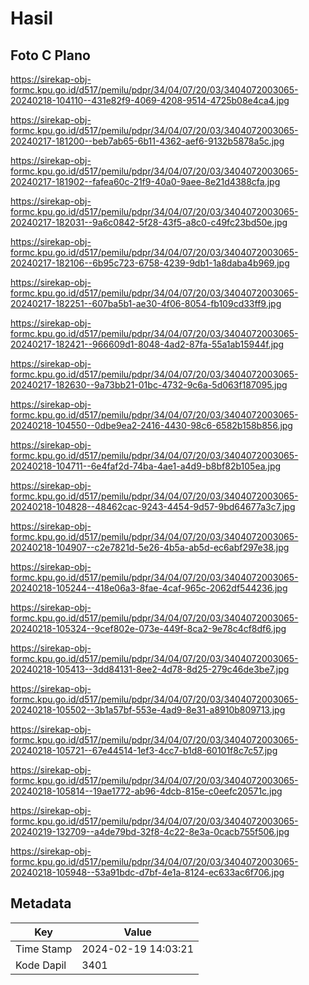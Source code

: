 # Hasil

## Foto C Plano

https://sirekap-obj-formc.kpu.go.id/d517/pemilu/pdpr/34/04/07/20/03/3404072003065-20240218-104110--431e82f9-4069-4208-9514-4725b08e4ca4.jpg

https://sirekap-obj-formc.kpu.go.id/d517/pemilu/pdpr/34/04/07/20/03/3404072003065-20240217-181200--beb7ab65-6b11-4362-aef6-9132b5878a5c.jpg

https://sirekap-obj-formc.kpu.go.id/d517/pemilu/pdpr/34/04/07/20/03/3404072003065-20240217-181902--fafea60c-21f9-40a0-9aee-8e21d4388cfa.jpg

https://sirekap-obj-formc.kpu.go.id/d517/pemilu/pdpr/34/04/07/20/03/3404072003065-20240217-182031--9a6c0842-5f28-43f5-a8c0-c49fc23bd50e.jpg

https://sirekap-obj-formc.kpu.go.id/d517/pemilu/pdpr/34/04/07/20/03/3404072003065-20240217-182106--6b95c723-6758-4239-9db1-1a8daba4b969.jpg

https://sirekap-obj-formc.kpu.go.id/d517/pemilu/pdpr/34/04/07/20/03/3404072003065-20240217-182251--607ba5b1-ae30-4f06-8054-fb109cd33ff9.jpg

https://sirekap-obj-formc.kpu.go.id/d517/pemilu/pdpr/34/04/07/20/03/3404072003065-20240217-182421--966609d1-8048-4ad2-87fa-55a1ab15944f.jpg

https://sirekap-obj-formc.kpu.go.id/d517/pemilu/pdpr/34/04/07/20/03/3404072003065-20240217-182630--9a73bb21-01bc-4732-9c6a-5d063f187095.jpg

https://sirekap-obj-formc.kpu.go.id/d517/pemilu/pdpr/34/04/07/20/03/3404072003065-20240218-104550--0dbe9ea2-2416-4430-98c6-6582b158b856.jpg

https://sirekap-obj-formc.kpu.go.id/d517/pemilu/pdpr/34/04/07/20/03/3404072003065-20240218-104711--6e4faf2d-74ba-4ae1-a4d9-b8bf82b105ea.jpg

https://sirekap-obj-formc.kpu.go.id/d517/pemilu/pdpr/34/04/07/20/03/3404072003065-20240218-104828--48462cac-9243-4454-9d57-9bd64677a3c7.jpg

https://sirekap-obj-formc.kpu.go.id/d517/pemilu/pdpr/34/04/07/20/03/3404072003065-20240218-104907--c2e7821d-5e26-4b5a-ab5d-ec6abf297e38.jpg

https://sirekap-obj-formc.kpu.go.id/d517/pemilu/pdpr/34/04/07/20/03/3404072003065-20240218-105244--418e06a3-8fae-4caf-965c-2062df544236.jpg

https://sirekap-obj-formc.kpu.go.id/d517/pemilu/pdpr/34/04/07/20/03/3404072003065-20240218-105324--9cef802e-073e-449f-8ca2-9e78c4cf8df6.jpg

https://sirekap-obj-formc.kpu.go.id/d517/pemilu/pdpr/34/04/07/20/03/3404072003065-20240218-105413--3dd84131-8ee2-4d78-8d25-279c46de3be7.jpg

https://sirekap-obj-formc.kpu.go.id/d517/pemilu/pdpr/34/04/07/20/03/3404072003065-20240218-105502--3b1a57bf-553e-4ad9-8e31-a8910b809713.jpg

https://sirekap-obj-formc.kpu.go.id/d517/pemilu/pdpr/34/04/07/20/03/3404072003065-20240218-105721--67e44514-1ef3-4cc7-b1d8-60101f8c7c57.jpg

https://sirekap-obj-formc.kpu.go.id/d517/pemilu/pdpr/34/04/07/20/03/3404072003065-20240218-105814--19ae1772-ab96-4dcb-815e-c0eefc20571c.jpg

https://sirekap-obj-formc.kpu.go.id/d517/pemilu/pdpr/34/04/07/20/03/3404072003065-20240219-132709--a4de79bd-32f8-4c22-8e3a-0cacb755f506.jpg

https://sirekap-obj-formc.kpu.go.id/d517/pemilu/pdpr/34/04/07/20/03/3404072003065-20240218-105948--53a91bdc-d7bf-4e1a-8124-ec633ac6f706.jpg


## Metadata

| Key        | Value               |
| ---------- | ------------------- |
| Time Stamp | 2024-02-19 14:03:21 |
| Kode Dapil | 3401                |



